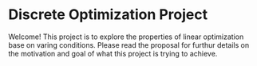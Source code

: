 # Discrete Optimization Project

Welcome! This project is to explore the properties of linear optimization base on varing conditions. 
Please read the proposal for furthur details on the motivation and goal of what this project is trying to achieve.
